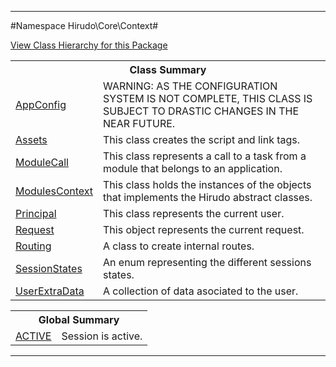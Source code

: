 

- - -

#Namespace Hirudo\Core\Context#

<div><a href='https://github.com/JeyDotC/Hirudo-docs/tree/master/hirudo/core/context/package-tree.md'>View Class Hierarchy for this Package</a></div>

<table class="title">
<tr><th colspan="2" class="title">Class Summary</th></tr>
<tr><td class="name"><a href="https://github.com/JeyDotC/Hirudo-docs/blob/master/hirudo/core/context/AppConfig.md">AppConfig</a></td><td class="description">WARNING: AS THE CONFIGURATION SYSTEM IS NOT COMPLETE, THIS
CLASS IS SUBJECT TO DRASTIC CHANGES IN THE NEAR FUTURE. </td></tr>
<tr><td class="name"><a href="https://github.com/JeyDotC/Hirudo-docs/blob/master/hirudo/core/context/Assets.md">Assets</a></td><td class="description">This class creates the script and link tags.</td></tr>
<tr><td class="name"><a href="https://github.com/JeyDotC/Hirudo-docs/blob/master/hirudo/core/context/ModuleCall.md">ModuleCall</a></td><td class="description">This class represents a call to a task from a module that
belongs to an application.</td></tr>
<tr><td class="name"><a href="https://github.com/JeyDotC/Hirudo-docs/blob/master/hirudo/core/context/ModulesContext.md">ModulesContext</a></td><td class="description">This class holds the instances of the objects that implements
the Hirudo abstract classes.</td></tr>
<tr><td class="name"><a href="https://github.com/JeyDotC/Hirudo-docs/blob/master/hirudo/core/context/Principal.md">Principal</a></td><td class="description">This class represents the current user. </td></tr>
<tr><td class="name"><a href="https://github.com/JeyDotC/Hirudo-docs/blob/master/hirudo/core/context/Request.md">Request</a></td><td class="description">This object represents the current request.</td></tr>
<tr><td class="name"><a href="https://github.com/JeyDotC/Hirudo-docs/blob/master/hirudo/core/context/Routing.md">Routing</a></td><td class="description">A class to create internal routes. </td></tr>
<tr><td class="name"><a href="https://github.com/JeyDotC/Hirudo-docs/blob/master/hirudo/core/context/SessionStates.md">SessionStates</a></td><td class="description">An enum representing the different sessions states.</td></tr>
<tr><td class="name"><a href="https://github.com/JeyDotC/Hirudo-docs/blob/master/hirudo/core/context/UserExtraData.md">UserExtraData</a></td><td class="description">A collection of data asociated to the user.
</td></tr>
</table>

<table class="title">
<tr><th colspan="2" class="title">Global Summary</th></tr>
<tr><td class="name"><a href="package-globals.md#ACTIVE">ACTIVE</a></td><td class="description">Session is active.</td></tr>
</table>

- - -

